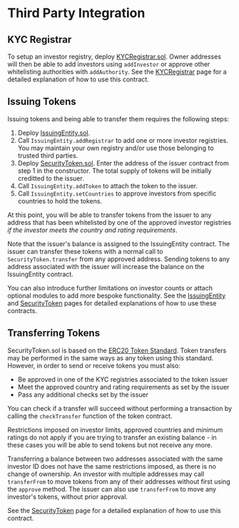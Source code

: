 # Third Party Integration

## KYC Registrar

To setup an investor registry, deploy [KYCRegistrar.sol](https://github.com/iamdefinitelyahuman/security-token/blob/master/contracts/KYCRegistrar.sol).  Owner addresses will then be able to add investors using `addInvestor` or approve other whitelisting authorities with `addAuthority`. See the [KYCRegistrar](./kyc-registrar.md) page for a detailed explanation of how to use this contract.

## Issuing Tokens

Issuing tokens and being able to transfer them requires the following steps:

1. Deploy [IssuingEntity.sol](https://github.com/iamdefinitelyahuman/security-token/blob/master/contracts/IssuingEntity.sol).
2. Call `IssuingEntity.addRegistrar` to add one or more investor registries. You may maintain your own registry and/or use those belonging to trusted third parties.
3. Deploy [SecurityToken.sol](https://github.com/iamdefinitelyahuman/security-token/blob/master/contracts/SecurityToken.sol). Enter the address of the issuer contract from step 1 in the constructor. The total supply of tokens will be initially creditted to the issuer.
4. Call `IssuingEntity.addToken` to attach the token to the issuer.
5. Call `IssuingEntity.setCountries` to approve investors from specific countries to hold the tokens.

At this point, you will be able to transfer tokens from the issuer to any address that has been whitelisted by one of the approved investor registries *if the investor meets the country and rating requirements*.

Note that the issuer's balance is assigned to the IssuingEntity contract. The issuer can transfer these tokens with a normal call to `SecurityToken.transfer` from any approved address. Sending tokens to any address associated with the issuer will increase the balance on the IssuingEntity contract.

You can also introduce further limitations on investor counts or attach optional modules to add more bespoke functionality. See the [IssuingEntity](./issuing-entity.md) and [SecurityToken](./security-token.md) pages for detailed explanations of how to use these contracts.

## Transferring Tokens

SecurityToken.sol is based on the [ERC20 Token Standard](https://theethereum.wiki/w/index.php/ERC20_Token_Standard). Token transfers may be performed in the same ways as any token using this standard.  However, in order to send or receive tokens you must also:

* Be approved in one of the KYC registries associated to the token issuer
* Meet the approved country and rating requirements as set by the issuer
* Pass any additional checks set by the issuer

You can check if a transfer will succeed without performing a transaction by calling the `checkTransfer` function of the token contract.

Restrictions imposed on investor limits, approved countries and minimum ratings do not apply if you are trying to transfer an existing balance - in these cases you will be able to send tokens but not receive any more.

Transferring a balance between two addresses associated with the same investor ID does not have the same restrictions imposed, as there is no change of ownership.  An investor with multiple addresses may call `transferFrom` to move tokens from any of their addresses without first using the `approve` method. The issuer can also use `transferFrom` to move any investor's tokens, without prior approval.

See the [SecurityToken](./security-token.md) page for a detailed explanation of how to use this contract.